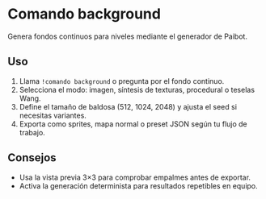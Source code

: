 # Comando background

Genera fondos continuos para niveles mediante el generador de Paibot.

## Uso
1. Llama `!comando background` o pregunta por el fondo continuo.
2. Selecciona el modo: imagen, síntesis de texturas, procedural o teselas Wang.
3. Define el tamaño de baldosa (512, 1024, 2048) y ajusta el seed si necesitas variantes.
4. Exporta como sprites, mapa normal o preset JSON según tu flujo de trabajo.

## Consejos
- Usa la vista previa 3×3 para comprobar empalmes antes de exportar.
- Activa la generación determinista para resultados repetibles en equipo.
